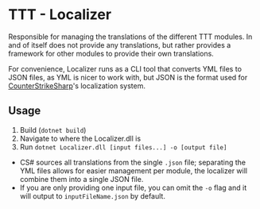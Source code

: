 ﻿# TTT - Localizer

Responsible for managing the translations of the different TTT modules.
In and of itself does not provide any translations, but rather provides a framework for other modules to provide their
own translations.

For convenience, Localizer runs as a CLI tool that converts YML files to JSON files, as YML is nicer to work with, but
JSON is the format used for [CounterStrikeSharp](https://github.com/roflmuffin/CounterStrikeSharp)'s localization system.

## Usage

1. Build (`dotnet build`)
2. Navigate to where the Localizer.dll is
3. Run `dotnet Localizer.dll [input files...] -o [output file]`

- CS# sources all translations from the single `.json` file; separating the YML files allows for easier management per
  module, the localizer will combine them into a single JSON file.
- If you are only providing one input file, you can omit the `-o` flag and it will output to `inputFileName.json` by
  default.